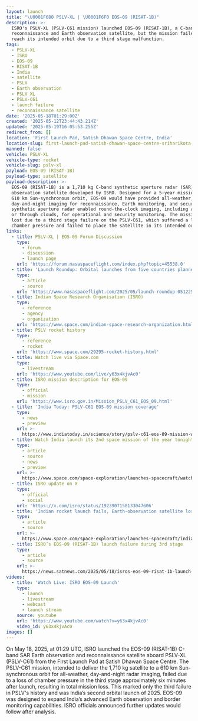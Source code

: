 ```yaml
---
layout: launch
title: "\U0001F680 PSLV-XL | \U0001F6F0 EOS-09 (RISAT-1B)"
description: >-
  ISRO's PSLV-XL (PSLV-C61 mission) launched EOS-09 (RISAT-1B), a C-band SAR
  reconnaissance and Earth observation satellite, but the mission failed to
  reach its intended orbit due to a third stage malfunction.
tags:
  - PSLV-XL
  - ISRO
  - EOS-09
  - RISAT-1B
  - India
  - satellite
  - PSLV
  - Earth observation
  - PSLV XL
  - PSLV-C61
  - launch failure
  - reconnaissance satellite
date: '2025-05-18T01:29:00Z'
created: '2025-05-12T23:44:43.214Z'
updated: '2025-05-19T16:05:53.255Z'
redirect_from: []
location: 'First Launch Pad, Satish Dhawan Space Centre, India'
location-slug: first-launch-pad-satish-dhawan-space-centre-sriharikota-india
manned: false
vehicle: PSLV-XL
vehicle-type: rocket
vehicle-slug: pslv-xl
payload: EOS-09 (RISAT-1B)
payload-type: satellite
payload-description: >-
  EOS-09 (RISAT-1B) is a 1,710 kg C-band synthetic aperture radar (SAR) Earth
  observation satellite developed by ISRO. Designed for a 5-year mission in a
  610 km Sun-synchronous orbit, EOS-09 would have provided all-weather,
  day-and-night imaging for reconnaissance, Earth monitoring, and security. The
  synthetic aperture radar enabled round-the-clock imaging, including at night
  or through clouds, for operational and security monitoring. The mission was
  lost due to a third stage failure on the PSLV-C61, which suffered a loss of
  chamber pressure and failed to place the satellite in its intended orbit.
links:
  - title: PSLV-XL | EOS-09 Forum Discussion
    type:
      - forum
      - discussion
      - launch page
    url: 'https://forum.nasaspaceflight.com/index.php?topic=45538.0'
  - title: 'Launch Roundup: Orbital launches from five countries planned'
    type:
      - article
      - source
    url: 'https://www.nasaspaceflight.com/2025/05/launch-roundup-051225/'
  - title: Indian Space Research Organisation (ISRO)
    type:
      - reference
      - agency
      - organization
    url: 'https://www.space.com/indian-space-research-organization.html'
  - title: PSLV rocket history
    type:
      - reference
      - rocket
    url: 'https://www.space.com/29295-rocket-history.html'
  - title: Watch live via Space.com
    type:
      - livestream
    url: 'https://www.youtube.com/live/y63x4kjvAc0'
  - title: ISRO mission description for EOS-09
    type:
      - official
      - mission
    url: 'https://www.isro.gov.in/Mission_PSLV_C61_EOS_09.html'
  - title: 'India Today: PSLV-C61 EOS-09 mission coverage'
    type:
      - news
      - preview
    url: >-
      https://www.indiatoday.in/science/story/pslv-c61-eos-09-mission-when-and-where-to-watch-isros-101st-launch-2725829-2025-05-16
  - title: Watch India launch its 2nd space mission of the year tonight
    type:
      - article
      - source
      - news
      - preview
    url: >-
      https://www.space.com/space-exploration/launches-spacecraft/watch-india-launch-its-2nd-space-mission-of-the-year-tonight
  - title: ISRO update on X
    type:
      - official
      - social
    url: 'https://x.com/isro/status/1923907158133047606'
  - title: 'Indian rocket launch fails, Earth-observation satellite lost'
    type:
      - article
      - source
    url: >-
      https://www.space.com/space-exploration/launches-spacecraft/indian-rocket-launch-fails-earth-observation-satellite-lost
  - title: ISRO’s EOS-09 (RISAT-1B) launch failure during 3rd stage
    type:
      - article
      - source
    url: >-
      https://news.satnews.com/2025/05/18/isros-eos-09-risat-1b-launch-failure-during-3rd-stage/
videos:
  - title: 'Watch Live: ISRO EOS-09 Launch'
    type:
      - launch
      - livestream
      - webcast
      - launch stream
    source: youtube
    url: 'https://www.youtube.com/watch?v=y63x4kjvAc0'
    video_id: y63x4kjvAc0
images: []
---
```

On May 18, 2025, at 01:29 UTC, ISRO launched the EOS-09 (RISAT-1B) C-band SAR Earth observation and reconnaissance satellite aboard PSLV-XL (PSLV-C61) from the First Launch Pad at Satish Dhawan Space Centre. The PSLV-C61 mission, intended to deliver the 1,710 kg satellite to a 610 km Sun-synchronous orbit for all-weather, day-and-night radar imaging, failed due to a loss of chamber pressure in the third stage approximately six minutes after launch, resulting in total mission loss. This marked only the third failure in PSLV's history and was India’s second orbital launch of 2025. EOS-09 was designed to expand India’s advanced Earth observation and border monitoring capabilities. ISRO officials announced further updates would follow after analysis.
